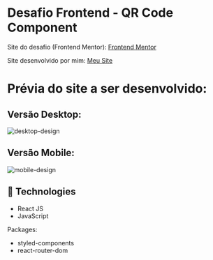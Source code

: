 # Desafio Frontend - QR Code Component

Site do desafio (Frontend Mentor): <a href="https://www.frontendmentor.io/challenges/profile-card-component-cfArpWshJ" target="_blank">Frontend Mentor</a>

Site desenvolvido por mim: <a href="https://profilecard-challenge.vercel.app/" target="_blank">Meu Site</a>


# Prévia do site a ser desenvolvido:
## Versão Desktop:

![desktop-design](https://user-images.githubusercontent.com/49801321/157580959-aafa6821-e079-497f-9a03-40c5a5d57544.jpg)

## Versão Mobile:

![mobile-design](https://user-images.githubusercontent.com/49801321/157580973-7ac7f865-148c-4df9-976d-e097cf7080d9.jpg)

## 🚀  Technologies

-   React JS
-   JavaScript

Packages:

-   styled-components
-   react-router-dom
